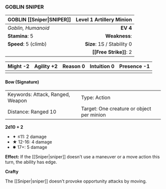 ### GOBLIN SNIPER

| GOBLIN [[Sniper\|SNIPER]] | **Level 1 Artillery Minion** |
| :------------------------ | ---------------------------: |
| *Goblin, Humanoid*        |                     **EV 4** |
| **Stamina**: 5            |                **Weakness**: |
| **Speed**: 5 (climb)      |   **Size**: 1S / Stability 0 |
|                           |       **[[Free Strike]]**: 2 |

| **Might** -2 | **Agility** +2 | **Reason** 0 | **Intuition** 0 | **Presence** -1 |
| ------------ | -------------- | ------------ | --------------- | --------------- |
|              |                |              |                 |                 |

#### Bow (Signature)

|                                  |                                           |
| :------------------------------- | :---------------------------------------- |
| Keywords: Attack, Ranged, Weapon | Type: Action                              |
| Distance: Ranged 10              | Target: One creature or object per minion |

**2d10 + 2**

- ✦ ≤11: 2 damage
- ★ 12-16: 4 damage
- ✸ 17+: 5 damage

**Effect:** If the [[Sniper|sniper]] doesn't use a maneuver or a move action this turn, the ability has edge.

**Crafty**

The [[Sniper|sniper]] doesn't provoke opportunity attacks by moving.
